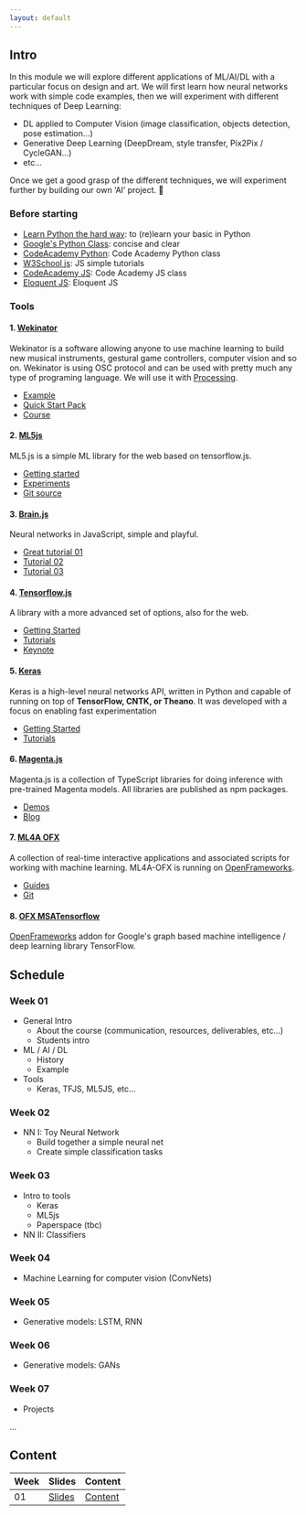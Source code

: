 ```yaml
---
layout: default
---
```



## Intro

In this module we will explore different applications of ML/AI/DL with a particular focus on design and art. We will first learn how neural networks work with simple code examples, then we will experiment with different techniques of Deep Learning: 

* DL applied to Computer Vision (image classification, objects detection, pose estimation...) 
* Generative Deep Learning (DeepDream, style transfer, Pix2Pix / CycleGAN...) 
* etc... 

Once we get a good grasp of the different techniques, we will experiment further by building our own ‘AI’ project. :space_invader:

### Before starting

+ [Learn Python the hard way][ref-learn-python-the-hardway]: to (re)learn your basic in Python
+ [Google's Python Class][ref-google-python]: concise and clear
+ [CodeAcademy Python][ref-ca-python]: Code Academy Python class
+ [W3School js][ref-w3s-js]: JS simple tutorials
+ [CodeAcademy JS][ref-ca-js]: Code Academy JS class
+ [Eloquent JS][ref-el-js]: Eloquent JS

### Tools

#### 1. [Wekinator](http://www.wekinator.org/) 

Wekinator is a software allowing anyone to use machine learning to build new musical instruments, gestural game controllers, computer vision and so on. Wekinator is using OSC protocol and can be used with pretty much any type of programing language. We will use it with [Processing](https://processing.org/).

* [Example](http://www.wekinator.org/examples/)
* [Quick Start Pack](http://www.wekinator.org/examples/#Quick_Start_Pack)
* [Course](https://www.kadenze.com/courses/machine-learning-for-musicians-and-artists/info)

#### 2. [ML5js](https://ml5js.org) 

ML5.js is a simple ML library for the web based on tensorflow.js. 

* [Getting started](https://ml5js.org/docs/getting-started)
* [Experiments](https://ml5js.org/en/experiments)
* [Git source](https://github.com/ml5js)

#### 3. [Brain.js](https://github.com/BrainJS/brain.js) 

Neural networks in JavaScript, simple and playful.

* [Great tutorial 01](https://scrimba.com/c/c36zkcb)
* [Tutorial 02](https://www.youtube.com/watch?v=9Hz3P1VgLz4)
* [Tutorial 03](https://www.youtube.com/watch?v=lvzekeBQsSo)

#### 4. [Tensorflow.js](https://js.tensorflow.org/)

A library with a more advanced set of options, also for the web.

* [Getting Started](https://js.tensorflow.org/#getting-started)
* [Tutorials](https://js.tensorflow.org/tutorials/)
* [Keynote](https://www.youtube.com/watch?v=YB-kfeNIPCE)

#### 5. [Keras](https://keras.io)

Keras is a high-level neural networks API, written in Python and capable of running on top of **TensorFlow, CNTK, or Theano**. It was developed with a focus on enabling fast experimentation
* [Getting Started](https://keras.io/#getting-started-30-seconds-to-keras)
* [Tutorials](https://blog.keras.io/index.html)

#### 6. [Magenta.js](https://github.com/tensorflow/magenta-js/)

Magenta.js is a collection of TypeScript libraries for doing inference with pre-trained Magenta models. All libraries are published as npm packages.

* [Demos](https://magenta.tensorflow.org/demos)
* [Blog](https://magenta.tensorflow.org)

#### 7. [ML4A OFX](https://github.com/ml4a/ml4a-ofx) 

A collection of real-time interactive applications and associated scripts for working with machine learning. ML4A-OFX is running on [OpenFrameworks](http://www.openframeworks.cc/). 

* [Guides](https://ml4a.github.io/guides/)
* [Git](https://github.com/ml4a)

#### 8. [OFX MSATensorflow](https://github.com/memo/ofxMSATensorFlow) 

[OpenFrameworks](http://www.openframeworks.cc/) addon for Google's graph based machine intelligence / deep learning library TensorFlow.


## Schedule

### Week 01

+ General Intro 
  + About the course (communication, resources, deliverables, etc…)
  + Students intro
+ ML / AI / DL
  + History
  + Example
+ Tools
  + Keras, TFJS, ML5JS, etc...

### Week 02

+ NN I: Toy Neural Network
  + Build together a simple neural net
  + Create simple classification tasks

### Week 03

+ Intro to tools
  + Keras
  + ML5js
  + Paperspace (tbc)
+ NN II: Classifiers

### Week 04

+ Machine Learning for computer vision (ConvNets)

### Week 05

+ Generative models: LSTM, RNN

### Week 06

+ Generative models: GANs

### Week 07

+ Projects

...


## Content

Week | Slides | Content
---- | ------ | -------
01 | [Slides](./slides/week01.html) | [Content](./content/week01.html)


[ref-learn-python-the-hardway]: https://www.learnpythonthehardway.org
[ref-google-python]: https://developers.google.com/edu/python/ 
[ref-ca-python]: https://www.codecademy.com/learn/learn-python 
[ref-w3s-js]: https://www.w3schools.com/js/default.asp 
[ref-ca-js]: https://www.codecademy.com/learn/introduction-to-javascript 
[ref-el-js]: https://eloquentjavascript.net 